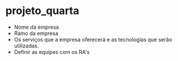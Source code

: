 # projeto_quarta
- Nome da empresa
- Ramo da empresa
- Os serviços que a empresa oferecerá e as tecnologias que serão utilizadas.
- Definir as equipes com os RA's
